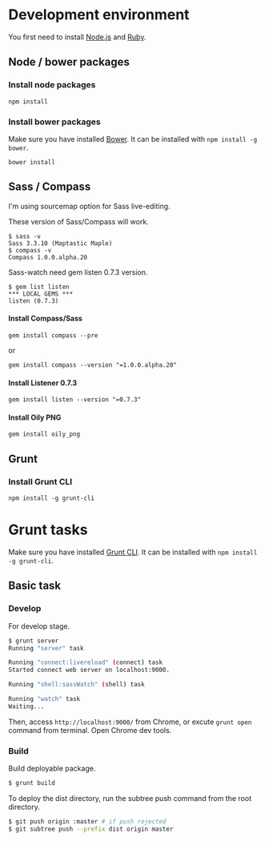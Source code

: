 # Development environment 

You first need to install [Node.js](http://nodejs.org/) and [Ruby](https://www.ruby-lang.org/).

## Node / bower packages

### Install node packages

```
npm install
```

### Install bower packages

Make sure you have installed [Bower](http://bower.io/). It can be installed with `npm install -g bower`.

```
bower install
```

## Sass / Compass

I'm using sourcemap option for Sass live-editing.

These version of Sass/Compass will work.

```
$ sass -v
Sass 3.3.10 (Maptastic Maple)
$ compass -v
Compass 1.0.0.alpha.20
```

Sass-watch need gem listen 0.7.3 version.

```
$ gem list listen
*** LOCAL GEMS ***
listen (0.7.3)
```

#### Install Compass/Sass

```
gem install compass --pre
```
or
```
gem install compass --version "=1.0.0.alpha.20" 
```

#### Install Listener 0.7.3

```
gem install listen --version "=0.7.3"
```

#### Install Oily PNG

```
gem install oily_png
```

## Grunt

### Install Grunt CLI

```
npm install -g grunt-cli
```


# Grunt tasks

Make sure you have installed [Grunt CLI](https://github.com/gruntjs/grunt-cli). It can be installed with `npm install -g grunt-cli`.


## Basic task

### Develop

For develop stage.

```sh
$ grunt server
Running "server" task

Running "connect:livereload" (connect) task
Started connect web server on localhost:9000.

Running "shell:sassWatch" (shell) task

Running "watch" task
Waiting...
```

Then, access `http://localhost:9000/` from Chrome, or excute `grunt open` command from terminal.
Open Chrome dev tools.


### Build

Build deployable package.

```sh
$ grunt build
```

To deploy the dist directory, run the subtree push command from the root directory.

``` sh
$ git push origin :master # if push rejected
$ git subtree push --prefix dist origin master
```
